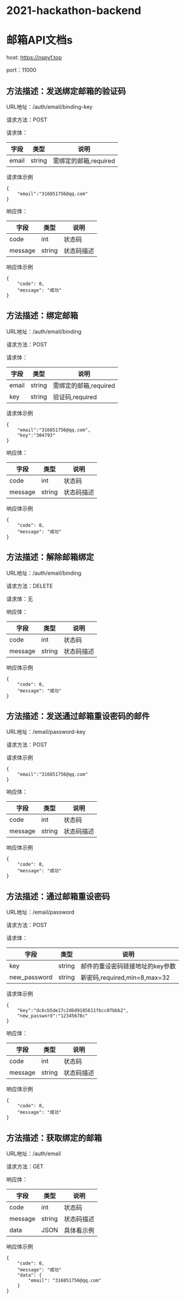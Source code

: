 # 2021-hackathon-backend

# 邮箱API文档s

host: https://nspyf.top

port：11000

## 方法描述：发送绑定邮箱的验证码

URL地址：/auth/email/binding-key

请求方法：POST

请求体：

| 字段 | 类型 | 说明 |
| ---  | ---  | ---  |
|  email  |  string  |  需绑定的邮箱,required |

请求体示例

```
{
    "email":"316851756@qq.com"
}
```

响应体：

| 字段 | 类型 | 说明 |
| ---  | ---  | ---  |
|  code  |  int  |  状态码  |
|  message  |  string  |  状态码描述  |

响应体示例

```
{
    "code": 0,
    "message": "成功"
}
```

## 方法描述：绑定邮箱

URL地址：/auth/email/binding

请求方法：POST

请求体：

| 字段 | 类型 | 说明 |
| ---  | ---  | ---  |
|  email  |  string  |  需绑定的邮箱,required |
|  key  |  string  |  验证码,required |

请求体示例

```
{
    "email":"316851756@qq.com",
    "key":"304793"
}
```

响应体：

| 字段 | 类型 | 说明 |
| ---  | ---  | ---  |
|  code  |  int  |  状态码  |
|  message  |  string  |  状态码描述  |

响应体示例

```
{
    "code": 0,
    "message": "成功"
}
```

## 方法描述：解除邮箱绑定

URL地址：/auth/email/binding

请求方法：DELETE

请求体：无

响应体：

| 字段 | 类型 | 说明 |
| ---  | ---  | ---  |
|  code  |  int  |  状态码  |
|  message  |  string  |  状态码描述  |

响应体示例

```
{
    "code": 0,
    "message": "成功"
}
```

## 方法描述：发送通过邮箱重设密码的邮件

URL地址：/email/password-key

请求方法：POST

请求体示例

```
{
    "email":"316851756@qq.com"
}
```

响应体：

| 字段 | 类型 | 说明 |
| ---  | ---  | ---  |
|  code  |  int  |  状态码  |
|  message  |  string  |  状态码描述  |

响应体示例

```
{
    "code": 0,
    "message": "成功"
}
```

## 方法描述：通过邮箱重设密码

URL地址：/email/password

请求方法：POST

请求体：

| 字段 | 类型 | 说明 |
| ---  | ---  | ---  |
|  key  |  string  |  邮件的重设密码链接地址的key参数 |
|  new_password  |  string  |  新密码,required,min=8,max=32 |

请求体示例

```
{
    "key":"dc6cb5de17c2d6d9185611fbcc07bbb2",
    "new_password":"12345678c"
}
```

响应体：

| 字段 | 类型 | 说明 |
| ---  | ---  | ---  |
|  code  |  int  |  状态码  |
|  message  |  string  |  状态码描述  |

响应体示例

```
{
    "code": 0,
    "message": "成功"
}
```

## 方法描述：获取绑定的邮箱

URL地址：/auth/email

请求方法：GET

响应体：

| 字段 | 类型 | 说明 |
| ---  | ---  | ---  |
|  code  |  int  |  状态码  |
|  message  |  string  |  状态码描述  |
|  data  |  JSON  |  具体看示例  |

响应体示例

```
{
    "code": 0,
    "message": "成功"
    "data": {
        "email": "316851756@qq.com"
    }
}
```